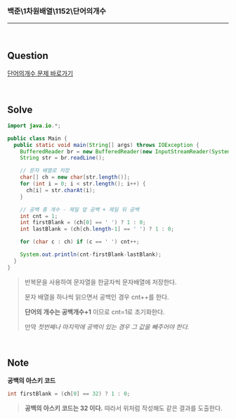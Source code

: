 ### 백준\1차원배열\1152\단어의개수

---

<br/>

## Question

[단어의개수 문제 바로가기](https://www.acmicpc.net/problem/1152)

<br/>

## Solve

```java
import java.io.*;

public class Main {
  public static void main(String[] args) throws IOException {
    BufferedReader br = new BufferedReader(new InputStreamReader(System.in));
    String str = br.readLine();

    // 문자 배열로 저장
    char[] ch = new char[str.length()];
    for (int i = 0; i < str.length(); i++) {
      ch[i] = str.charAt(i);
    }

    // 공백 총 개수 - 제일 앞 공백 + 제일 뒤 공백
    int cnt = 1;
    int firstBlank = (ch[0] == ' ') ? 1 : 0;
    int lastBlank = (ch[ch.length-1] == ' ') ? 1 : 0;

    for (char c : ch) if (c == ' ') cnt++;

    System.out.println(cnt-firstBlank-lastBlank);
  }
}
```

> 반복문을 사용하여 문자열을 한글자씩 문자배열에 저장한다.
>
> 문자 배열을 하나씩 읽으면서 공백인 경우 cnt++를 한다.
>
> **단어의 개수는 공백개수+1** 이므로 cnt=1로 초기화한다.
>
> 만약 _첫번째나 마지막에 공백이 있는 경우 그 값을 빼주어야 한다._

<br/>

## Note

**공백의 아스키 코드**

```java
int firstBlank = (ch[0] == 32) ? 1 : 0;
```

> **공백의 아스키 코드는 32 이다.** 따라서 위처럼 작성해도 같은 결과를 도출한다.
